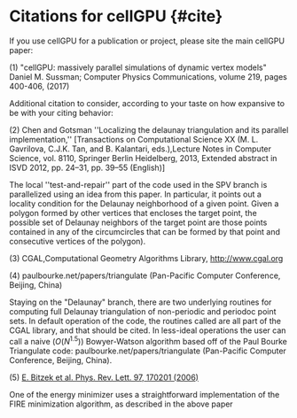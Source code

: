 # Citations for cellGPU {#cite}

If you use cellGPU for a publication or project, please site the main cellGPU paper:

(1) "cellGPU: massively parallel simulations of dynamic vertex models" Daniel M. Sussman; Computer Physics Communications, volume 219, pages 400-406, (2017)

Additional citation to consider, according to your taste on how expansive to be with your citing behavior:

(2) Chen and Gotsman ''Localizing the delaunay triangulation and its parallel implementation,''
[Transactions on Computational Science XX (M. L. Gavrilova, C.J.K. Tan, and B. Kalantari, eds.),Lecture Notes in Computer Science, vol. 8110, Springer Berlin Heidelberg, 2013, Extended abstract in ISVD 2012, pp. 24–31, pp. 39–55 (English)]

The local ''test-and-repair'' part of the code used in the SPV branch is parallelized using an idea
from this paper. In particular, it points out a locality condition for the Delaunay neighborhood of a given point.
Given a polygon formed by other vertices that encloses the target point, the possible set of Delaunay
neighbors of the target point are those points contained in any of the circumcircles that can be
formed by that point and consecutive vertices of the polygon).

(3) CGAL,Computational Geometry Algorithms Library, http://www.cgal.org

(4) paulbourke.net/papers/triangulate (Pan-Pacific Computer Conference, Beijing, China)

Staying on the "Delaunay" branch, there are two underlying routines for computing full Delaunay
triangulation of non-periodic and periodoc point sets. In default operation of the code, the
routines called are all part of the CGAL library, and that should be cited. In less-ideal operations
the user can call a naive $(O(N^{1.5}))$ Bowyer-Watson algorithm based off of the Paul Bourke Triangulate
code: paulbourke.net/papers/triangulate (Pan-Pacific Computer Conference, Beijing, China).

(5) [E. Bitzek et al. Phys. Rev. Lett. 97, 170201 (2006)](http://journals.aps.org/prl/abstract/10.1103/PhysRevLett.97.170201)

One of the energy minimizer uses a straightforward implementation of the FIRE minimization algorithm, as described in the above paper
